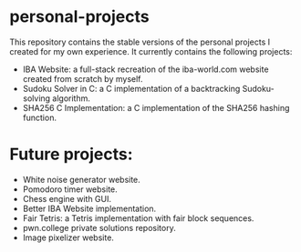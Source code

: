 # personal-projects
This repository contains the stable versions of the personal projects I created for my own experience.
It currently contains the following projects:
- IBA Website: a full-stack recreation of the iba-world.com website created from scratch by myself.
- Sudoku Solver in C: a C implementation of a backtracking Sudoku-solving algorithm.
- SHA256 C Implementation: a C implementation of the SHA256 hashing function.

# Future projects:
- White noise generator website.
- Pomodoro timer website.
- Chess engine with GUI.
- Better IBA Website implementation.
- Fair Tetris: a Tetris implementation with fair block sequences.
- pwn.college private solutions repository.
- Image pixelizer website.